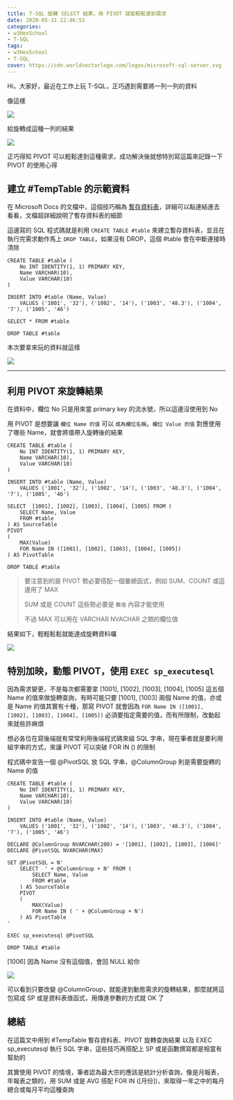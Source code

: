 ```yaml
---
title: T-SQL 旋轉 SELECT 結果，用 PIVOT 就能輕鬆達到需求
date: 2020-05-31 22:46:53
categories:
- w3HexSchool
- T-SQL
tags:
- w3HexSchool
- T-SQL
cover: https://cdn.worldvectorlogo.com/logos/microsoft-sql-server.svg
---
```


Hi，大家好，最近在工作上玩 T-SQL，正巧遇到需要將一列一列的資料

像這樣

![](https://i.imgur.com/GbM5MS4.png)

給旋轉成這種一列的結果

![](https://i.imgur.com/Zb7hRic.png)

正巧得知 PIVOT 可以輕鬆達到這種需求，成功解決後就想特別寫這篇來記錄一下 PIVOT 的使用心得

## 建立 #TempTable 的示範資料

在 Microsoft Docs 的文檔中，這個技巧稱為 [暫存資料表](https://docs.microsoft.com/zh-tw/sql/t-sql/statements/create-table-transact-sql?view=sql-server-ver15#temporary-tables)，詳細可以點連結進去看看，文檔超詳細說明了暫存資料表的細節

這邊寫的 SQL 程式碼就是利用 `CREATE TABLE #table` 來建立暫存資料表，並且在執行完需求動作馬上 `DROP TABLE`，如果沒有 DROP，這個 #table 會在中斷連接時清除

```sql=
CREATE TABLE #table (
	No INT IDENTITY(1, 1) PRIMARY KEY,
	Name VARCHAR(10),
	Value VARCHAR(10)
)

INSERT INTO #table (Name, Value)
	VALUES ('1001', '32'), ('1002', '14'), ('1003', '48.3'), ('1004', '7'), ('1005', '46')

SELECT * FROM #table

DROP TABLE #table
```

本次要拿來玩的資料就這樣

![](https://i.imgur.com/GbM5MS4.png)

---

## 利用 PIVOT 來旋轉結果

在資料中，欄位 No 只是用來當 primary key 的流水號，所以這邊沒使用到 No

用 PIVOT 是想要讓 `欄位 Name 的值` 可以 `成為欄位名稱`，`欄位 Value 的值` 對應使用了哪些 Name，就會將值帶入旋轉後的結果

```sql=
CREATE TABLE #table (
	No INT IDENTITY(1, 1) PRIMARY KEY,
	Name VARCHAR(10),
	Value VARCHAR(10)
)

INSERT INTO #table (Name, Value)
	VALUES ('1001', '32'), ('1002', '14'), ('1003', '48.3'), ('1004', '7'), ('1005', '46')

SELECT  [1001], [1002], [1003], [1004], [1005] FROM (
	SELECT Name, Value
	FROM #table
) AS SourceTable
PIVOT
(
	MAX(Value)
	FOR Name IN ([1001], [1002], [1003], [1004], [1005])
) AS PivotTable

DROP TABLE #table
```

> 要注意到的是 PIVOT 勢必要搭配一個彙總函式，例如 SUM、COUNT 或這邊用了 MAX
> 
> SUM 或是 COUNT 這些勢必要是 `數值` 內容才能使用
> 
> 不過 MAX 可以用在 VARCHAR NVACHAR 之類的欄位值

結果如下，輕輕鬆鬆就能達成旋轉資料囉

![](https://i.imgur.com/Zb7hRic.png)

## 特別加映，動態 PIVOT，使用 `EXEC sp_executesql`

因為需求變更，不是每次都需要拿 [1001], [1002], [1003], [1004], [1005] 這五個 Name 的值來做旋轉查詢，有時可能只要 [1001], [1003] 兩個 Name 的值，亦或是 Name 的值其實有十種，那寫 PIVOT 就會因為 `FOR Name IN ([1001], [1002], [1003], [1004], [1005])` 必須要指定需要的值，而有所限制，改動起來就些許麻煩

想必各位在寫後端就有常常利用後端程式碼來組 SQL 字串，現在筆者就是要利用組字串的方式，來讓 PIVOT 可以突破 FOR IN () 的限制

程式碼中宣告一個 @PivotSQL 放 SQL 字串，@ColumnGroup 則是需要旋轉的 Name 的值

```sql=
CREATE TABLE #table (
	No INT IDENTITY(1, 1) PRIMARY KEY,
	Name VARCHAR(10),
	Value VARCHAR(10)
)

INSERT INTO #table (Name, Value)
	VALUES ('1001', '32'), ('1002', '14'), ('1003', '48.3'), ('1004', '7'), ('1005', '46')

DECLARE @ColumnGroup NVARCHAR(200) = '[1001], [1002], [1003], [1006]'
DECLARE @PivotSQL NVARCHAR(MAX)

SET @PivotSQL = N'
	SELECT  ' + @ColumnGroup + N' FROM (
		SELECT Name, Value
		FROM #table
	) AS SourceTable
	PIVOT
	(
		MAX(Value)
		FOR Name IN ( ' + @ColumnGroup + N')
	) AS PivotTable
'

EXEC sp_executesql @PivotSQL

DROP TABLE #table
```

[1006] 因為 Name 沒有這個值，會回 NULL 給你

![](https://i.imgur.com/QvOaGfs.png)

可以看到只要改變 @ColumnGroup，就能達到動態需求的旋轉結果，那麼就將這包寫成 SP 或是資料表值函式，用傳進參數的方式就 OK 了

## 總結

在這篇文中用到 #TempTable 暫存資料表、PIVOT 旋轉查詢結果 以及 EXEC sp_executesql 執行 SQL 字串，這些技巧再搭配上 SP 或是函數撰寫都是相當有幫助的

其實使用 PIVOT 的情境，筆者認為最大宗的應該是統計分析查詢，像是月報表，年報表之類的，用 SUM 或是 AVG 搭配 FOR IN ([月份])，來取得一年之中的每月總合或每月平均這種查詢
